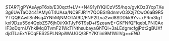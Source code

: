 $START$jgPYAsAypT6xb/E30qctf+LV++N491ylYlQlCzV55/hqo/gvKOz3YcpTXe3g6UwTaO2441AMy6T4UAsa/NC9FJR1Y7QOBSrBdnmvO3Xzj7CwO6aB9R5YTQQKAwIlSnNsq4YNhMjNMOTAt9D/FNP2tLva2wd8SDDkk9Yv+xPRm3tgTkxI9Dzu5Sd4QpbZS76jhO/rXkTJyF6T9sD+fSzeawE+GKFNfQFIqebLPNi0AxIF3oDqrnUYhklMqQTvmF21WcTINthsubayaGhTQi+3aLEdgmcfgjPdt2gBUXfdjdTLaExYECqFES25PLN9piWAUGQ/3FY7Kfiini9M1WiIVg==$END$
